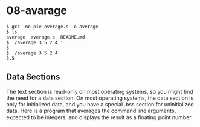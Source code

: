 # 08-avarage

```
$ gcc -no-pie average.s -o average
$ ls
average  average.s  README.md
$ ./average 3 5 2 4 1
3
$ ./average 3 5 2 4
3.5
```

## Data Sections
The text section is read-only on most operating systems, so you might find the need for a data section. On most operating systems, the data section is only for initialized data, and you have a special .bss section for uninitialized data. Here is a program that averages the command line arguments, expected to be integers, and displays the result as a floating point number.